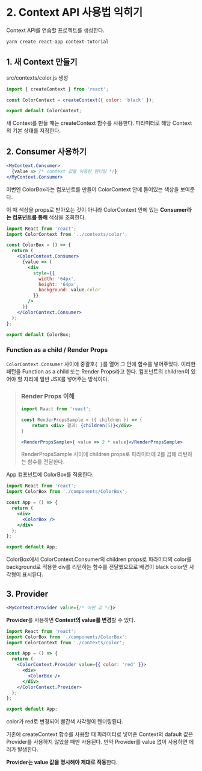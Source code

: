 # 2. Context API 사용법 익히기

Context API를 연습할 프로젝트를 생성한다.

```bash
yarn create react-app context-tutorial
```

## 1. 새 Context 만들기

src/contexts/color.js 생성

```javascript
import { createContext } from 'react';

const ColorContext = createContext({ color: 'black' });

export default ColorContext;

```

새 Context를 만들 때는 createContext 함수를 사용한다. 파라미터로 해당 Context의 기본 상태를 지정한다.

## 2. Consumer 사용하기

```jsx
<MyContext.Consumer>
  {value => /* context 값을 이용한 렌더링 */}
</MyContext.Consumer>
```

이번엔 ColorBox라는 컴포넌트를 만들어 ColorContext 안에 들어있는 색상을 보여준다.

이 때 색상을 props로 받아오는 것이 아니라 ColorContext 안에 있는 **Consumer라는 컴포넌트를 통해** 색상을 조회한다.

```jsx
import React from 'react';
import ColorContext from '../contexts/color';

const ColorBox = () => {
  return (
    <ColorContext.Consumer>
      {value => (
        <div
          style={{
            width: '64px',
            height: '64px',
            background: value.color
          }}
        />
      )}
    </ColorContext.Consumer>
  );
};

export default ColorBox;
```

### Function as a child / Render Props

`ColorContext.Consumer` 사이에 중괄호`{ }`를 열어 그 안에 함수를 넣어주었다. 이러한 패턴을 Function as a child 또는 Render Props라고 한다. 컴포넌트의 children이 있어야 할 자리에 일반 JSX를 넣어주는 방식이다.

> ### Render Props 이해
>
> ```jsx
> import Raact from 'react';
> 
> const RenderPropsSample = ({ children }) => {
>     return <div> 결과: {children(5)}</div>
> }
> ```
>
> ```jsx
> <RenderPropsSample>{ value => 2 * value}</RenderPropsSample>
> ```
>
> RenderPropsSample 사이에 children props로 파라미터에 2를 곱해 리턴하는 함수를 전달한다.

App 컴포넌트에 ColorBox를 적용한다.

```jsx
import React from 'react';
import ColorBox from './components/ColorBox';

const App = () => {
  return (
    <div>
      <ColorBox />
    </div>
  );
};

export default App;
```

ColorBox에서 ColorContext.Consumer의 children props로 파라미터의 color를 background로 적용한 div를 리턴하는 함수를 전달했으므로 배경이 black color인 사각형이 표시된다.

## 3. Provider

```jsx
<MyContext.Provider value={/* 어떤 값 */}>
```

**Provider**를 사용하면 **Context의 value를 변경**할 수 있다.

```jsx
import React from 'react';
import ColorBox from './components/ColorBox';
import ColorContext from './contexts/color';

const App = () => {
  return (
    <ColorContext.Provider value={{ color: 'red' }}>
      <div>
        <ColorBox />
      </div>
    </ColorContext.Provider>
  );
};

export default App;
```

color가 red로 변경되어 빨간색 사각형이 렌더링된다.

기존에 createContext 함수를 사용할 때 파라미터로 넣어준 Context의 dafault 값은 Provider를 사용하지 않았을 때만 사용된다. 만약 Provider를 value 없이 사용하면 에러가 발생한다.

**Provider는 value 값을 명시해야 제대로 작동**한다.


